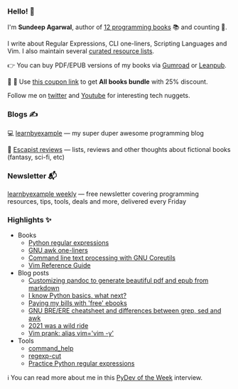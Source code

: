 ### Hello! 👋

I'm **Sundeep Agarwal**, author of [12 programming books](https://learnbyexample.github.io/books/) 📚 and counting 🚀.

I write about Regular Expressions, CLI one-liners, Scripting Languages and Vim. I also maintain several [curated resource lists](https://github.com/learnbyexample/scripting_course#curated-resources).

👉 You can buy PDF/EPUB versions of my books via [Gumroad](https://learnbyexample.gumroad.com/) or [Leanpub](https://leanpub.com/u/learnbyexample).

:loudspeaker: :loudspeaker: Use [this coupon link](https://learnbyexample.gumroad.com/l/all-books/HappyPrice) to get **All books bundle** with 25% discount.

Follow me on [twitter](https://twitter.com/learn_byexample) and [Youtube](https://www.youtube.com/channel/UCKdFGbeOUPYM9GocmrIFGcw/playlists) for interesting tech nuggets.

### Blogs ✍️

💻 [learnbyexample](https://learnbyexample.github.io/) — my super duper awesome programming blog

📖 [Escapist reviews](https://learnbyexample.github.io/escapist-reviews/) — lists, reviews and other thoughts about fictional books (fantasy, sci-fi, etc)

### Newsletter 📬

[learnbyexample weekly](https://learnbyexample.gumroad.com/l/learnbyexample-weekly) — free newsletter covering programming resources, tips, tools, deals and more, delivered every Friday

### Highlights ✨

* Books
    * [Python regular expressions](https://github.com/learnbyexample/py_regular_expressions)
    * [GNU awk one-liners](https://github.com/learnbyexample/learn_gnuawk)
    * [Command line text processing with GNU Coreutils](https://github.com/learnbyexample/cli_text_processing_coreutils)
    * [Vim Reference Guide](https://github.com/learnbyexample/vim_reference)
* Blog posts
    * [Customizing pandoc to generate beautiful pdf and epub from markdown](https://learnbyexample.github.io/customizing-pandoc/)
    * [I know Python basics, what next?](https://learnbyexample.github.io/python-intermediate/)
    * [Paying my bills with 'free' ebooks](https://learnbyexample.github.io/my-book-writing-experience/)
    * [GNU BRE/ERE cheatsheet and differences between grep, sed and awk](https://learnbyexample.github.io/gnu-bre-ere-cheatsheet/)
    * [2021 was a wild ride](https://learnbyexample.github.io/wild-ride-2021/)
    * [Vim prank: alias vim='vim -y'](https://learnbyexample.github.io/mini/vim-prank/)
* Tools
    * [command_help](https://github.com/learnbyexample/command_help)
    * [regexp-cut](https://github.com/learnbyexample/regexp-cut)
    * [Practice Python regular expressions](https://github.com/learnbyexample/py_regular_expressions/tree/master/interactive_exercises)

ℹ️ You can read more about me in this [PyDev of the Week](https://www.blog.pythonlibrary.org/2022/01/31/pydev-of-the-week-sundeep-agarwal/) interview.
